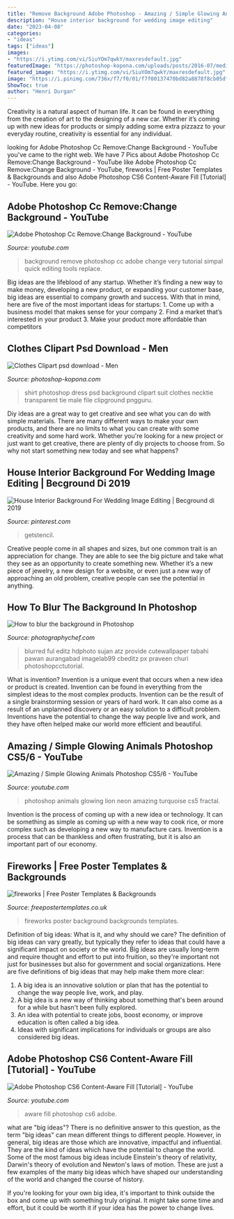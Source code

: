 ```yaml
---
title: "Remove Background Adobe Photoshop - Amazing / Simple Glowing Animals Photoshop Cs5/6"
description: "House interior background for wedding image editing"
date: "2023-04-08"
categories:
- "ideas"
tags: ["ideas"]
images:
- "https://i.ytimg.com/vi/SiuYOm7qwkY/maxresdefault.jpg"
featuredImage: "https://photoshop-kopona.com/uploads/posts/2016-07/medium/1469086601_9.jpg"
featured_image: "https://i.ytimg.com/vi/SiuYOm7qwkY/maxresdefault.jpg"
image: "https://i.pinimg.com/736x/f7/f0/01/f7f00137470bd82a8878f8cb05df45cf--house-interiors-wedding-images.jpg?b=t"
ShowToc: true
author: "Henri Durgan"
---
```



Creativity is a natural aspect of human life. It can be found in everything from the creation of art to the designing of a new car. Whether it’s coming up with new ideas for products or simply adding some extra pizzazz to your everyday routine, creativity is essential for any individual.

	

		
looking for Adobe Photoshop Cc Remove:Change Background - YouTube you've came to the right web. We have 7 Pics about Adobe Photoshop Cc Remove:Change Background - YouTube like Adobe Photoshop Cc Remove:Change Background - YouTube, fireworks | Free Poster Templates &amp; Backgrounds and also Adobe Photoshop CS6 Content-Aware Fill [Tutorial] - YouTube. Here you go:
		
    
## Adobe Photoshop Cc Remove:Change Background - YouTube

<img loading=lazy src="http://i.ytimg.com/vi/v4i5-0hrU-Y/maxresdefault.jpg" onerror="this.onerror=null;this.src='https://tse3.mm.bing.net/th?id=OIP.Cuf3lolVj7VoBIPgMFaffgHaEK&amp;pid=15.1';" alt="Adobe Photoshop Cc Remove:Change Background - YouTube">

_Source: youtube.com_

>background remove photoshop cc adobe change very tutorial simpal quick editing tools replace. 

	

Big ideas are the lifeblood of any startup. Whether it’s finding a new way to make money, developing a new product, or expanding your customer base, big ideas are essential to company growth and success. With that in mind, here are five of the most important ideas for startups: 1. Come up with a business model that makes sense for your company 2. Find a market that’s interested in your product 3. Make your product more affordable than competitors 
    
## Clothes Clipart Psd Download - Men

<img loading=lazy src="https://photoshop-kopona.com/uploads/posts/2016-07/medium/1469086601_9.jpg" onerror="this.onerror=null;this.src='https://tse1.mm.bing.net/th?id=OIP.F4OO1NsqmkxbOFv_Xw-8GQAAAA&amp;pid=15.1';" alt="Clothes Clipart psd download - Men">

_Source: photoshop-kopona.com_

>shirt photoshop dress psd background clipart suit clothes necktie transparent tie male file clipground pngguru. 

	

Diy ideas are a great way to get creative and see what you can do with simple materials. There are many different ways to make your own products, and there are no limits to what you can create with some creativity and some hard work. Whether you're looking for a new project or just want to get creative, there are plenty of diy projects to choose from. So why not start something new today and see what happens?

    
## House Interior Background For Wedding Image Editing | Becground Di 2019

<img loading=lazy src="https://i.pinimg.com/736x/f7/f0/01/f7f00137470bd82a8878f8cb05df45cf--house-interiors-wedding-images.jpg?b=t" onerror="this.onerror=null;this.src='https://tse1.mm.bing.net/th?id=OIP.RxNKJJ9xR8xEaR1EvdfOkwHaKX&amp;pid=15.1';" alt="House Interior Background For Wedding Image Editing | Becground di 2019">

_Source: pinterest.com_

>getstencil. 

	

Creative people come in all shapes and sizes, but one common trait is an appreciation for change. They are able to see the big picture and take what they see as an opportunity to create something new. Whether it’s a new piece of jewelry, a new design for a website, or even just a new way of approaching an old problem, creative people can see the potential in anything.

    
## How To Blur The Background In Photoshop

<img loading=lazy src="https://photographychef.com/wp-content/uploads/2020/01/421183ad16ad430a9c6ee3e91b72974e.jpg" onerror="this.onerror=null;this.src='https://tse1.mm.bing.net/th?id=OIP.P8y4SooyG6HfVaLdpRCz9wHaLG&amp;pid=15.1';" alt="How to blur the background in Photoshop">

_Source: photographychef.com_

>blurred ful editz hdphoto sujan atz provide cutewallpaper tabahi pawan aurangabad imagelab99 cbeditz px praveen churi photoshopcctutorial. 

	

What is invention?
Invention is a unique event that occurs when a new idea or product is created. Invention can be found in everything from the simplest ideas to the most complex products. Invention can be the result of a single brainstorming session or years of hard work. It can also come as a result of an unplanned discovery or an easy solution to a difficult problem. Inventions have the potential to change the way people live and work, and they have often helped make our world more efficient and beautiful.

    
## Amazing / Simple Glowing Animals Photoshop CS5/6 - YouTube

<img loading=lazy src="http://i.ytimg.com/vi/2jaqBskfLN8/maxresdefault.jpg" onerror="this.onerror=null;this.src='https://tse1.mm.bing.net/th?id=OIP.4kYMvQ0_LC1JF_nzjsTxowHaEK&amp;pid=15.1';" alt="Amazing / Simple Glowing Animals Photoshop CS5/6 - YouTube">

_Source: youtube.com_

>photoshop animals glowing lion neon amazing turquoise cs5 fractal. 

	

Invention is the process of coming up with a new idea or technology. It can be something as simple as coming up with a new way to cook rice, or more complex such as developing a new way to manufacture cars. Invention is a process that can be thankless and often frustrating, but it is also an important part of our economy.

    
## Fireworks | Free Poster Templates &amp; Backgrounds

<img loading=lazy src="http://www.freepostertemplates.co.uk/wp-content/previews/poster-background-fireworks.jpg" onerror="this.onerror=null;this.src='https://tse4.mm.bing.net/th?id=OIP.THyvBeUldtmaRpEzmrvRgwHaKd&amp;pid=15.1';" alt="fireworks | Free Poster Templates &amp; Backgrounds">

_Source: freepostertemplates.co.uk_

>fireworks poster background backgrounds templates. 

	

Definition of big ideas: What is it, and why should we care?
The definition of big ideas can vary greatly, but typically they refer to ideas that could have a significant impact on society or the world. Big ideas are usually long-term and require thought and effort to put into fruition, so they're important not just for businesses but also for government and social organizations. Here are five definitions of big ideas that may help make them more clear:
1) A big idea is an innovative solution or plan that has the potential to change the way people live, work, and play.
2) A big idea is a new way of thinking about something that's been around for a while but hasn't been fully explored.
3) An idea with potential to create jobs, boost economy, or improve education is often called a big idea. 
4) Ideas with significant implications for individuals or groups are also considered big ideas.

    
## Adobe Photoshop CS6 Content-Aware Fill [Tutorial] - YouTube

<img loading=lazy src="https://i.ytimg.com/vi/SiuYOm7qwkY/maxresdefault.jpg" onerror="this.onerror=null;this.src='https://tse3.mm.bing.net/th?id=OIP.GiRFCTWY63dAO9JtupYb_wHaEK&amp;pid=15.1';" alt="Adobe Photoshop CS6 Content-Aware Fill [Tutorial] - YouTube">

_Source: youtube.com_

>aware fill photoshop cs6 adobe. 

	

what are "big ideas"?
There is no definitive answer to this question, as the term "big ideas" can mean different things to different people. However, in general, big ideas are those which are innovative, impactful and influential. They are the kind of ideas which have the potential to change the world.
Some of the most famous big ideas include Einstein's theory of relativity, Darwin's theory of evolution and Newton's laws of motion. These are just a few examples of the many big ideas which have shaped our understanding of the world and changed the course of history.

If you're looking for your own big idea, it's important to think outside the box and come up with something truly original. It might take some time and effort, but it could be worth it if your idea has the power to change lives.

